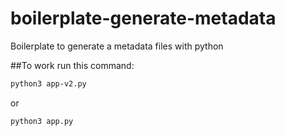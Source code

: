 # boilerplate-generate-metadata
Boilerplate to generate a metadata files with python


##To work run this command:

```bash
python3 app-v2.py
```
or 

```bash
python3 app.py
```
